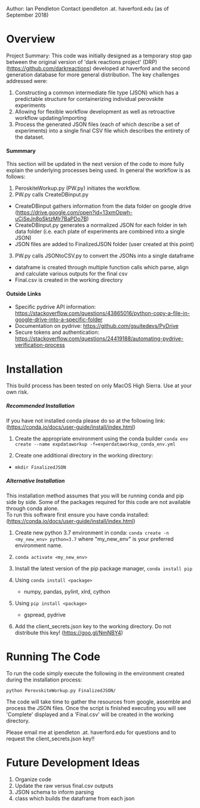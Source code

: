 Author: Ian Pendleton 
Contact ipendleton .at. haverford.edu (as of September 2018)

Overview
=================
Project Summary:
This code was initially designed as a temporary stop gap between the original version of 'dark reactions project' (DRP) (https://github.com/darkreactions) developed at haverford and the second generation
database for more general distribution. The key challenges addressed were:
  1) Constructing a common intermediate file type (JSON) which has a predictable structure for containerizing individual perovskite experiments
  2) Allowing for flexible workflow development as well as retroactive workflow updating/importing
  3) Process the generated JSON files (each of which describe a set of experiments) into a single final CSV file which describes the entirety of the dataset.
 
#### Summmary
This section will be updated in the next version of the code to more fully explain the underlying processes being used.  In general the workflow is as follows:
1. PeroskiteWorkup.py (PW.py) initiates the workflow.
2. PW.py calls CreateDBinput.py
 * CreateDBinput gathers information from the data folder on google drive (https://drive.google.com/open?id=13xmOpwh-uCiSeJn8pSktzMlr7BaPDo7B)
 * CreateDBinput.py generates a normalized JSON for each folder in teh data folder (i.e. each plate of experiments are combined into a single JSON)
 * JSON files are added to FinalizedJSON folder (user created at this point)
3. PW.py calls JSONtoCSV.py to convert the JSONs into a single dataframe
 * dataframe is created through multiple function calls which parse, align and calculate various outputs for the final csv
 * Final.csv is created in the working directory

#### Outside Links
* Specific pydrive API information: https://stackoverflow.com/questions/43865016/python-copy-a-file-in-google-drive-into-a-specific-folder
* Documentation on pydrive: https://github.com/gsuitedevs/PyDrive
* Secure tokens and authentication: https://stackoverflow.com/questions/24419188/automating-pydrive-verification-process


Installation
============
  This build process has been tested on only MacOS High Sierra.  Use at your own risk. 

##### Recommended Installation

If you have not installed conda please do so at the following link: (https://conda.io/docs/user-guide/install/index.html)

1. Create the appropriate environment using the conda builder `conda env create --name expdataworkup -f=experdataworkup_conda_env.yml`

2. Create one additional directory in the working directory:
  * `mkdir FinalizedJSON`

##### Alternative Installation
This installation method assumes that you will be running conda and pip side by side.  Some of the packages required for this code are not available through conda alone.  
To run this software first ensure you have conda installed:(https://conda.io/docs/user-guide/install/index.html)

1. Create new python 3.7 environment in conda: `conda create -n <my_new_env> python=3.7` where "my_new_env" is your preferred environment name.

2. `conda activate <my_new_env>`

3. Install the latest version of the pip package manager, `conda install pip`

4. Using `conda install <package>`
    * numpy, pandas, pylint, xlrd, cython

5. Using `pip install <package>`
    * gspread, pydrive

6. Add the client_secrets.json key to the working directory. Do not distribute this key! (https://goo.gl/NmNBY4)


Running The Code
================

To run the code simply execute the following in the environment created during the installation process:

`python PerovskiteWorkup.py FinalizedJSON/`

The code will take time to gather the resources from google, assemble and process the JSON files.  Once the script is finished executing you will see 'Complete' displayed and a 'Final.csv' will be created in the working directory.  

Please email me at ipendleton .at. haverford.edu for questions and to request the client_secrets.json key!!

Future Development Ideas
========================
1. Organize code
2. Update the raw versus final.csv outputs
3. JSON schema to inform parsing
4. class which builds the dataframe from each json

